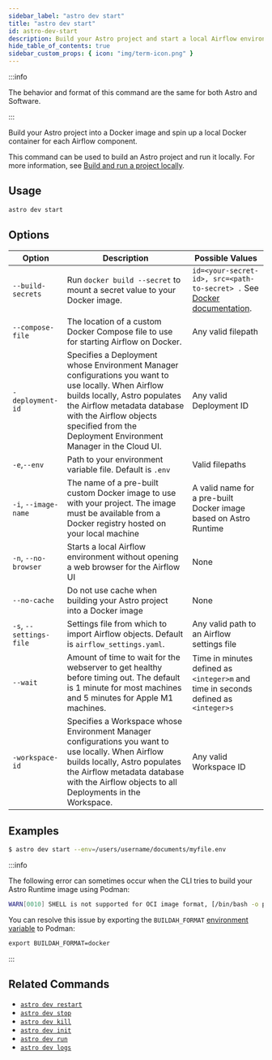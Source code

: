 ```yaml
---
sidebar_label: "astro dev start"
title: "astro dev start"
id: astro-dev-start
description: Build your Astro project and start a local Airflow environment.
hide_table_of_contents: true
sidebar_custom_props: { icon: "img/term-icon.png" }
---
```


:::info

The behavior and format of this command are the same for both Astro and Software.

:::

Build your Astro project into a Docker image and spin up a local Docker container for each Airflow component.

This command can be used to build an Astro project and run it locally. For more information, see [Build and run a project locally](cli/run-airflow-locally.md).

## Usage

```sh
astro dev start
```

## Options

| Option                  | Description                                                                                                                                                                                                                                                        | Possible Values                                                                     |
| ----------------------- | ------------------------------------------------------------------------------------------------------------------------------------------------------------------------------------------------------------------------------------------------------------------ | ----------------------------------------------------------------------------------- |
| `--build-secrets` | Run `docker build --secret` to mount a secret value to your Docker image. | `id=<your-secret-id>, src=<path-to-secret> .` See [Docker documentation](https://docs.docker.com/build/building/secrets/#secret-mounts). |
| `--compose-file`        | The location of a custom Docker Compose file to use for starting Airflow on Docker.                                                                                                                                                                                | Any valid filepath                                                                  |
| `-deployment-id`        | Specifies a Deployment whose Environment Manager configurations you want to use locally. When Airflow builds locally, Astro populates the Airflow metadata database with the Airflow objects specified from the Deployment Environment Manager in the Cloud UI.                                          | Any valid Deployment ID                                                             |
| `-e`,`--env`            | Path to your environment variable file. Default is `.env`                                                                                                                                                                                                          | Valid filepaths                                                                     |
| `-i`, `--image-name`    | The name of a pre-built custom Docker image to use with your project. The image must be available from a Docker registry hosted on your local machine                                                                                                              | A valid name for a pre-built Docker image based on Astro Runtime                    |
| `-n`, `--no-browser`    | Starts a local Airflow environment without opening a web browser for the Airflow UI                                                                                                                                                                                | None                                                                                |
| `--no-cache`            | Do not use cache when building your Astro project into a Docker image                                                                                                                                                                                              | None                                                                                |
| `-s`, `--settings-file` | Settings file from which to import Airflow objects. Default is `airflow_settings.yaml`.                                                                                                                                                                            | Any valid path to an Airflow settings file                                          |
| `--wait`                | Amount of time to wait for the webserver to get healthy before timing out. The default is 1 minute for most machines and 5 minutes for Apple M1 machines.                                                                                                          | Time in minutes defined as `<integer>m` and time in seconds defined as `<integer>s` |
| `-workspace-id`         | Specifies a Workspace whose Environment Manager configurations you want to use locally. When Airflow builds locally, Astro populates the Airflow metadata database with the Airflow objects to all Deployments in the Workspace. | Any valid Workspace ID                                                              |

## Examples

```sh
$ astro dev start --env=/users/username/documents/myfile.env
```

:::info

The following error can sometimes occur when the CLI tries to build your Astro Runtime image using Podman:

```bash
WARN[0010] SHELL is not supported for OCI image format, [/bin/bash -o pipefail -e -u -x -c] will be ignored. Must use `docker` format
```

You can resolve this issue by exporting the `BUILDAH_FORMAT` [environment variable](astro/environment-variables.md) to Podman:

```dockerfile
export BUILDAH_FORMAT=docker
```

:::

## Related Commands

- [`astro dev restart`](cli/astro-dev-restart.md)
- [`astro dev stop`](cli/astro-dev-stop.md)
- [`astro dev kill`](cli/astro-dev-kill.md)
- [`astro dev init`](cli/astro-dev-init.md)
- [`astro dev run`](cli/astro-dev-run.md)
- [`astro dev logs`](cli/astro-dev-logs.md)

